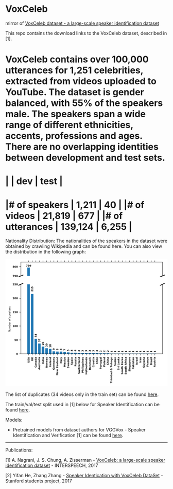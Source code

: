 # VoxCeleb
mirror of [VoxCeleb dataset - a large-scale speaker identification dataset](http://www.robots.ox.ac.uk/~vgg/data/voxceleb/)


This repo contains the download links to the VoxCeleb dataset, described in [1]. 

VoxCeleb contains over 100,000 utterances for 1,251 celebrities, extracted from videos uploaded to YouTube. The dataset is gender balanced, with 55% of the speakers male. The speakers span a wide range of different ethnicities, accents, professions and ages. There are no overlapping identities between development and test sets.
=====================================
|	                | dev     |  test |
=====================================
|# of speakers    | 1,211   | 40    |
|# of videos      | 21,819  | 677   |
|# of utterances  | 139,124 | 6,255 |
=====================================


Nationality Distribution: The nationalities of the speakers in the dataset were obtained by crawling Wikipedia and can be found here. You can also view the distribution in the following graph:

![distribution of speakers nationality](./data/v1/country.png)

The list of duplicates (34 videos only in the train set) can be found [here](./data/v1/duplicates.txt).


The train/val/test split used in [1] below for Speaker Identification can be found [here](./data/v1/Identification_split.txt).

Models: 
 - Pretrained models from dataset authors for VGGVox - Speaker Identification and Verification [1] can be found [here](https://github.com/a-nagrani/VGGVox).


-------

Publications:

[1] A. Nagrani, J. S. Chung, A. Zisserman - [VoxCeleb: a large-scale speaker identification dataset](./docs/2017-Nagrani-VoxCeleb_large-scale_speaker_identification_dataset.pdf) - INTERSPEECH, 2017

[2] Yifan He, Zhang Zhang - [Speaker Identication with VoxCeleb DataSet](./docs/2017-YifajHeZhangZhang-Speaker_Identication_with_VoxCeleb_DataSet-stanford_students_raport.pdf) - Stanford students project, 2017

